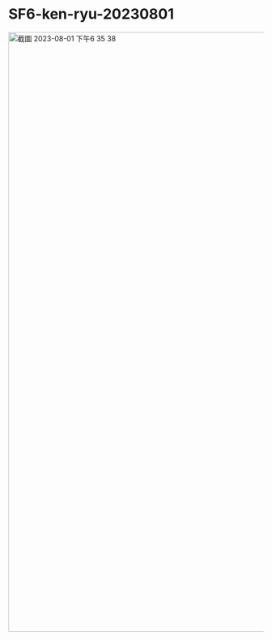 # SF6-ken-ryu-20230801
<img width="1184" alt="截圖 2023-08-01 下午6 35 38" src="https://github.com/michelle0812/SF6-ken-ryu-20230801/assets/79300809/f497d8a1-cbc6-45f5-9e28-5934d8420b64">

